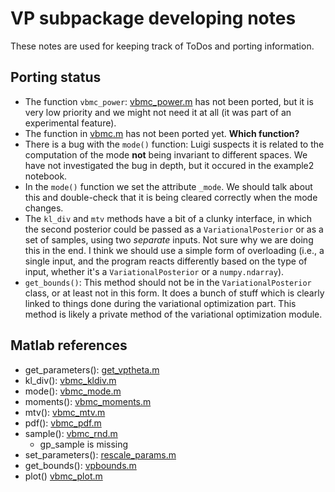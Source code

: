 # VP subpackage developing notes

These notes are used for keeping track of ToDos and porting information.

## Porting status
- The function `vbmc_power`: [vbmc_power.m](https://github.com/acerbilab/vbmc/blob/master/vbmc_power.m) has not been ported, but it is very low priority and we might not need it at all (it was part of an experimental feature).
- The function in [vbmc.m](https://github.com/acerbilab/vbmc/blob/master/vbmc.m) has not been ported yet. **Which function?**
- There is a bug with the `mode()` function: Luigi suspects it is related to the computation of the mode **not** being invariant to different spaces. We have not investigated the bug in depth, but it occured in the example2 notebook.
- In the `mode()` function we set the attribute `_mode`. We should talk about this and double-check that it is being cleared correctly when the mode changes.
- The `kl_div` and `mtv` methods have a bit of a clunky interface, in which the second posterior could be passed as a `VariationalPosterior` or as a set of samples, using two *separate* inputs. Not sure why we are doing this in the end. I think we should use a simple form of overloading (i.e., a single input, and the program reacts differently based on the type of input, whether it's a `VariationalPosterior` or a `numpy.ndarray`).
- `get_bounds()`: This method should not be in the `VariationalPosterior` class, or at least not in this form. It does a bunch of stuff which is clearly linked to things done during the variational optimization part. This method is likely a private method of the variational optimization module.


## Matlab references
- get_parameters(): [get_vptheta.m](https://github.com/acerbilab/vbmc/blob/master/misc/get_vptheta.m)
- kl_div(): [vbmc_kldiv.m](https://github.com/acerbilab/vbmc/blob/master/vbmc_kldiv.m)
- mode(): [vbmc_mode.m](https://github.com/acerbilab/vbmc/blob/master/vbmc_mode.m)
- moments(): [vbmc_moments.m](https://github.com/acerbilab/vbmc/blob/master/vbmc_moments.m)
- mtv(): [vbmc_mtv.m](https://github.com/acerbilab/vbmc/blob/master/vbmc_mtv.m)
- pdf(): [vbmc_pdf.m](https://github.com/acerbilab/vbmc/blob/master/vbmc_pdf.m)
- sample(): [vbmc_rnd.m](https://github.com/acerbilab/vbmc/blob/master/vbmc_rnd.m)
   - gp_sample is missing
- set_parameters(): [rescale_params.m](https://github.com/acerbilab/vbmc/blob/master/misc/rescale_params.m)
- get_bounds(): [vpbounds.m](https://github.com/acerbilab/vbmc/blob/master/misc/vpbounds.m)
- plot() [vbmc_plot.m](https://github.com/acerbilab/vbmc/blob/master/vbmc_plot.m)

